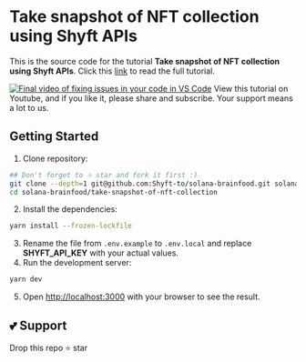 # Take snapshot of NFT collection using Shyft APIs

This is the source code for the tutorial **Take snapshot of NFT collection using Shyft APIs**. Click this [link](https://blogs.shyft.to/how-to-fetch-all-holders-of-nft-collection-with-shyft-das-api-d96d1b540970) to read the full tutorial.

[![Final video of fixing issues in your code in VS Code](https://miro.medium.com/v2/resize:fit:4800/format:webp/1*5RjhzZBHOjuOhcL_WaiV8w.jpeg)](https://www.youtube.com/watch?v=Oz3cG9OxrSc)
View this tutorial on Youtube, and if you like it, please share and subscribe. Your support means a lot to us.

## Getting Started

1. Clone repository:
```bash
## Don't forget to ⭐ star and fork it first :)
git clone --depth=1 git@github.com:Shyft-to/solana-brainfood.git solana-brainfood
cd solana-brainfood/take-snapshot-of-nft-collection
```
2. Install the dependencies:
```bash
yarn install --frozen-lockfile
```
3. Rename the file from `.env.example` to `.env.local` and replace **SHYFT_API_KEY** with your actual values.
4. Run the development server:
```bash
yarn dev
```
5. Open [http://localhost:3000](http://localhost:3000) with your browser to see the result.

## 💕 Support
Drop this repo ⭐ star
